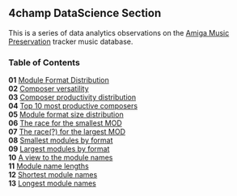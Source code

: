 ## 4champ DataScience Section

This is a series of data analytics observations on the
[Amiga Music Preservation](https://amp.dascene.net) tracker music database.

### Table of Contents

**01** [Module Format Distribution](ds_01.md)<br/>
**02** [Composer versatility](ds_02.md)<br/>
**03** [Composer productivity distribution](ds_03.md)<br/>
**04** [Top 10 most productive composers](ds_04.md)<br/>
**05** [Module format size distribution](ds_05.md)<br/>
**06** [The race for the smallest MOD](ds_06.md)<br/>
**07** [The race(?) for the largest MOD](ds_07.md)<br/>
**08** [Smallest modules by format](ds_08.md)<br/>
**09** [Largest modules by format](ds_09.md)<br/>
**10** [A view to the module names](ds_10.md)<br>
**11** [Module name lengths](ds_11.md)<br/>
**12** [Shortest module names](ds_12.md)<br/>
**13** [Longest module names](ds_13.md)<br/>